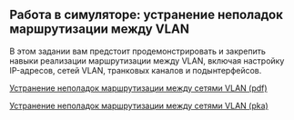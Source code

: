 <!-- 4.5.1 -->
## Работа в симуляторе: устранение неполадок маршрутизации между VLAN

В этом задании вам предстоит продемонстрировать и закрепить навыки реализации маршрутизации между VLAN, включая настройку IP-адресов, cетей VLAN, транковых каналов и подынтерфейсов.

[Устранение неполадок маршрутизации между сетями VLAN (pdf)](./assets/4.5.1-packet-tracer---inter-vlan-routing-challenge_ru-RU.pdf)

[Устранение неполадок маршрутизации между сетями VLAN (pka)](./assets/4.5.1-packet-tracer---inter-vlan-routing-challenge_ru-RU.pka)

<!-- 4.5.2 -->
